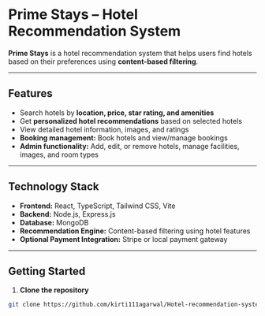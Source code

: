 # Prime Stays – Hotel Recommendation System

**Prime Stays** is a hotel recommendation system that helps users find hotels based on their preferences using **content-based filtering**.

---

## Features

- Search hotels by **location, price, star rating, and amenities**  
- Get **personalized hotel recommendations** based on selected hotels  
- View detailed hotel information, images, and ratings  
- **Booking management:** Book hotels and view/manage bookings  
- **Admin functionality:** Add, edit, or remove hotels, manage facilities, images, and room types  

---

## Technology Stack

- **Frontend:** React, TypeScript, Tailwind CSS, Vite  
- **Backend:** Node.js, Express.js  
- **Database:** MongoDB  
- **Recommendation Engine:** Content-based filtering using hotel features  
- **Optional Payment Integration:** Stripe or local payment gateway  

---

## Getting Started

1. **Clone the repository**  
```bash
git clone https://github.com/kirti111agarwal/Hotel-recommendation-system.git

